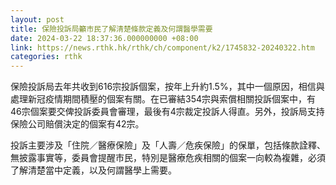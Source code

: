 ```yaml
---
layout: post
title: 保險投訴局籲市民了解清楚條款定義及何謂醫學需要
date: 2024-03-22 18:37:36.000000000 +08:00
link: https://news.rthk.hk/rthk/ch/component/k2/1745832-20240322.htm
categories: rthk
---
```


保險投訴局去年共收到616宗投訴個案，按年上升約1.5%，其中一個原因，相信與處理新冠疫情期間積壓的個案有關。在已審結354宗與索償相關投訴個案中，有46宗個案要交俾投訴委員會審理，最後有4宗裁定投訴人得直。另外，投訴局支持保險公司賠償決定的個案有42宗。

投訴主要涉及「住院／醫療保險」及「人壽／危疾保險」的保單，包括條款詮釋、無披露事實等，委員會提醒市民，特別是醫療危疾相關的個案一向較為複雜，必須了解清楚當中定義，以及何謂醫學上需要。
